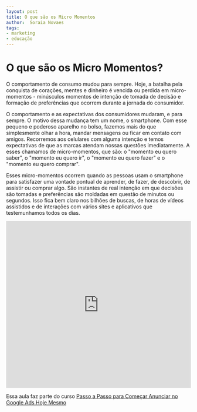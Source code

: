 ```yaml
---
layout: post
title: O que são os Micro Momentos
author:  Soraia Novaes
tags: 
- marketing
- educação
---
```


# O que são os Micro Momentos?

O comportamento de consumo mudou para sempre. Hoje, a batalha pela conquista de corações, mentes e dinheiro é vencida ou perdida em micro-momentos - minúsculos momentos de intenção de tomada de decisão e formação de preferências que ocorrem durante a jornada do consumidor. 

O comportamento e as expectativas dos consumidores mudaram, e para sempre. O motivo dessa mudança tem um nome, o smartphone. Com esse pequeno e poderoso aparelho no bolso, fazemos mais do que simplesmente olhar a hora, mandar mensagens ou ficar em contato com amigos. Recorremos aos celulares com alguma intenção e temos expectativas de que as marcas atendam nossas questões imediatamente. A esses chamamos de micro-momentos, que são: o "momento eu quero saber", o "momento eu quero ir", o "momento eu quero fazer" e o "momento eu quero comprar". 

Esses micro-momentos ocorrem quando as pessoas usam o smartphone para satisfazer uma vontade pontual de aprender, de fazer, de descobrir, de assistir ou comprar algo. São instantes de real intenção em que decisões são tomadas e preferências são moldadas em questão de minutos ou segundos. Isso fica bem claro nos bilhões de buscas, de horas de vídeos assistidos e de interações com vários sites e aplicativos que testemunhamos todos os dias.

<iframe width="100%" height="455" src="https://www.youtube.com/embed/7xGCPAxxi8c" frameborder="0" allow="accelerometer; autoplay; clipboard-write; encrypted-media; gyroscope; picture-in-picture" allowfullscreen></iframe>

Essa aula faz parte do curso [Passo a Passo para Começar Anunciar no Google Ads Hoje Mesmo](https://www.udemy.com/course/anunciar-no-google-ads/?referralCode=B29779A4F88B184A5C34)